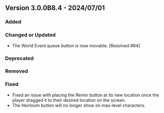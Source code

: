 ## Version 3.0.0B8.4 - 2024/07/01

### Added
### Changed or Updated
- The World Event queue button is now movable. [Resolved #84]
### Deprecated
### Removed
### Fixed
- Fixed an issue with placing the Remix button at its new location once the player dragged it to their desired location on the screen.
- The Heirloom button will no longer show on max-level characters.